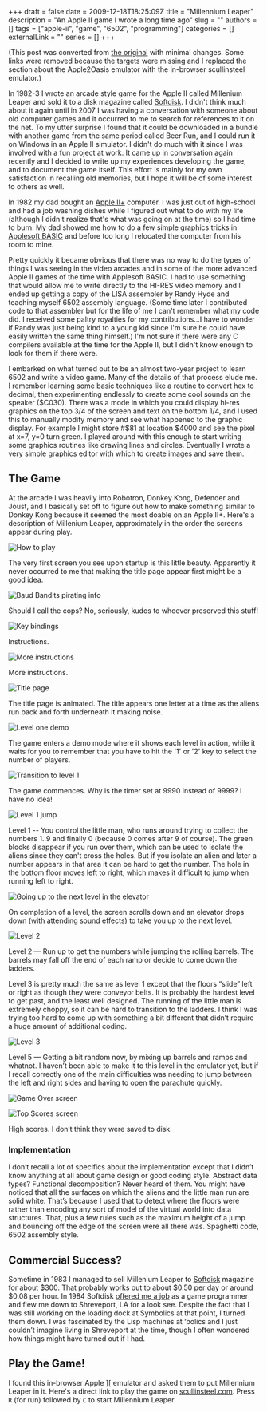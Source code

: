 +++
draft = false
date = 2009-12-18T18:25:09Z
title = "Millennium Leaper"
description = "An Apple II game I wrote a long time ago"
slug = ""
authors = []
tags = ["apple-ii", "game", "6502", "programming"]
categories = []
externalLink = ""
series = []
+++

(This post was converted from [the
original](https://carlgay.wordpress.com/2009/12/24/millenium-leaper/) with
minimal changes. Some links were removed because the targets were missing and I
replaced the section about the Apple2Oasis emulator with the in-browser
scullinsteel emulator.)

In 1982-3 I wrote an arcade style game for the Apple II called Millenium Leaper
and sold it to a disk magazine called
[Softdisk](https://en.wikipedia.org/wiki/Softdisk). I didn't think much about
it again until in 2007 I was having a conversation with someone about old
computer games and it occurred to me to search for references to it on the
net. To my utter surprise I found that it could be downloaded in a bundle with
another game from the same period called Beer Run, and I could run it on
Windows in an Apple II simulator. I didn't do much with it since I was involved
with a fun project at work. It came up in conversation again recently and I
decided to write up my experiences developing the game, and to document the
game itself. This effort is mainly for my own satisfaction in recalling old
memories, but I hope it will be of some interest to others as well.

In 1982 my dad bought an [Apple
II+](http://en.wikipedia.org/wiki/Apple_II_Plus) computer. I was just out of
high-school and had a job washing dishes while I figured out what to do with my
life (although I didn't realize that's what was going on at the time) so I had
time to burn. My dad showed me how to do a few simple graphics tricks in
[Applesoft
BASIC](https://mirrors.apple2.org.za/Apple%20II%20Documentation%20Project/Software/Languages/Applesoft%20BASIC/Manuals/Applesoft%20II%20BASIC%20Programming%20Reference%20Manual.pdf)
and before too long I relocated the computer from his room to mine.

Pretty quickly it became obvious that there was no way to do the types of
things I was seeing in the video arcades and in some of the more advanced Apple
II games of the time with Applesoft BASIC. I had to use something that would
allow me to write directly to the HI-RES video memory and I ended up getting a
copy of the LISA assembler by Randy Hyde and teaching myself 6502 assembly
language. (Some time later I contributed code to that assembler but for the
life of me I can't remember what my code did. I received some paltry royalties
for my contributions...I have to wonder if Randy was just being kind to a young
kid since I'm sure he could have easily written the same thing himself.) I'm
not sure if there were any C compilers available at the time for the Apple II,
but I didn't know enough to look for them if there were.

I embarked on what turned out to be an almost two-year project to learn 6502
and write a video game. Many of the details of that process elude me. I
remember learning some basic techniques like a routine to convert hex to
decimal, then experimenting endlessly to create some cool sounds on the speaker
($C030). There was a mode in which you could display hi-res graphics on the top
3/4 of the screen and text on the bottom 1/4, and I used this to manually
modify memory and see what happened to the graphic display. For example I might
store #$81 at location $4000 and see the pixel at x=7, y=0 turn green. I played
around with this enough to start writing some graphics routines like drawing
lines and circles. Eventually I wrote a very simple graphics editor with which
to create images and save them.

## The Game

At the arcade I was heavily into Robotron, Donkey Kong, Defender and Joust, and
I basically set off to figure out how to make something similar to Donkey Kong
because it seemed the most doable on an Apple II+. Here's a description of
Millenium Leaper, approximately in the order the screens appear during play.

![How to play](/images/ml01-how-to-play.jpg)

The very first screen you see upon startup is this little beauty. Apparently it
never occurred to me that making the title page appear first might be a good
idea.

![Baud Bandits pirating info](/images/ml02-baud-bandits.jpg)

Should I call the cops? No, seriously, kudos to whoever preserved this stuff!

![Key bindings](/images/ml03-key-bindings.jpg)

Instructions.

![More instructions](/images/ml04-hints.jpg)

More instructions.

![Title page](/images/ml05-title-page.jpg)

The title page is animated. The title appears one letter at a time as the
aliens run back and forth underneath it making noise.

![Level one demo](/images/ml06-level1-demo.jpg)

The game enters a demo mode where it shows each level in action, while it waits
for you to remember that you have to hit the '1' or '2' key to select the
number of players.

![Transition to level 1](/images/ml08-transition.jpg)

The game commences. Why is the timer set at 9990 instead of 9999? I have no idea!

![Level 1 jump](/images/ml09-level1-jump.jpg)

Level 1 -- You control the little man, who runs around trying to collect the
numbers 1..9 and finally 0 (because 0 comes after 9 of course). The green
blocks disappear if you run over them, which can be used to isolate the aliens
since they can't cross the holes. But if you isolate an alien and later a
number appears in that area it can be hard to get the number. The hole in the
bottom floor moves left to right, which makes it difficult to jump when running
left to right.

![Going up to the next level in the elevator](/images/ml14-up-elevator.jpg)

On completion of a level, the screen scrolls down and an elevator drops down
(with attending sound effects) to take you up to the next level.

![Level 2](/images/ml13-level3-demo.jpg)

Level 2 — Run up to get the numbers while jumping the rolling barrels. The
barrels may fall off the end of each ramp or decide to come down the ladders.

Level 3 is pretty much the same as level 1 except that the floors “slide” left
or right as though they were conveyor belts.  It is probably the hardest level
to get past, and the least well designed.  The running of the little man is
extremely choppy, so it can be hard to transition to the ladders.  I think I
was trying too hard to come up with something a bit different that didn’t
require a huge amount of additional coding.

![Level 3](/images/ml07-level2-demo.jpg)

Level 5 — Getting a bit random now, by mixing up barrels and ramps and
whatnot. I haven’t been able to make it to this level in the emulator yet, but
if I recall correctly one of the main difficulties was needing to jump between
the left and right sides and having to open the parachute quickly.

![Game Over screen](/images/ml15-game-over.jpg)

![Top Scores screen](/images/ml12-top-five.jpg)

High scores.  I don’t think they were saved to disk.

### Implementation

I don’t recall a lot of specifics about the implementation except that I didn’t
know anything at all about game design or good coding style. Abstract data
types? Functional decomposition? Never heard of them. You might have noticed
that all the surfaces on which the aliens and the little man run are solid
white. That’s because I used that to detect where the floors were rather than
encoding any sort of model of the virtual world into data structures. That,
plus a few rules such as the maximum height of a jump and bouncing off the edge
of the screen were all there was. Spaghetti code, 6502 assembly style.

## Commercial Success?

Sometime in 1983 I managed to sell Millenium Leaper to
[Softdisk](https://en.wikipedia.org/wiki/Softdisk) magazine for about $300.
That probably works out to about $0.50 per day or around $0.08 per hour.  In
1984 Softdisk [offered me a job](/images/softdisk-offer.jpg) as a game
programmer and flew me down to Shreveport, LA for a look see.  Despite the fact
that I was still working on the loading dock at Symbolics at that point, I
turned them down.  I was fascinated by the Lisp machines at ‘bolics and I just
couldn’t imagine living in Shreveport at the time, though I often wondered how
things might have turned out if I had.

## Play the Game!

I found this in-browser Apple ][ emulator and asked them to put Millennium
Leaper in it. Here's a direct link to play the game on
[scullinsteel.com](https://www.scullinsteel.com/apple2/#millenium). Press `R`
(for run) followed by `C` to start Millennium Leaper.
